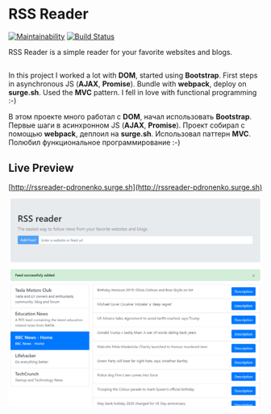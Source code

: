 # RSS Reader

[![Maintainability](https://api.codeclimate.com/v1/badges/4f34d7c990dc6ec388aa/maintainability)](https://codeclimate.com/github/pdronenko/frontend-project-lvl3/maintainability)
[![Build Status](https://travis-ci.org/pdronenko/rss-reader.svg?branch=master)](https://travis-ci.org/pdronenko/rss-reader)

RSS Reader is a simple reader for your favorite websites and blogs.

##

In this project I worked a lot with **DOM**, started using **Bootstrap**.
First steps in asynchronous JS (**AJAX**, **Promise**). Bundle with **webpack**, deploy on **surge.sh**. Used the **MVC** pattern. I fell in love with functional programming :-)

В этом проекте много работал с **DOM**, начал использовать **Bootstrap**.
Первые шаги в асинхронном JS (**AJAX**, **Promise**). Проект собирал с помощью **webpack**, деплоил на **surge.sh**. Использовал паттерн **MVC**. Полюбил функциональное программирование :-)

## Live Preview

[http://rssreader-pdronenko.surge.sh](http://rssreader-pdronenko.surge.sh)

![RSS Reader Screenshot](https://github.com/pdronenko/frontend-project-lvl3/blob/master/images/reader-preview.png)
